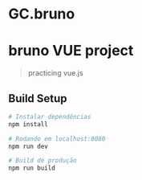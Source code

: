 # GC.bruno

# bruno VUE project

> practicing vue.js

## Build Setup

``` bash
# Instalar dependências
npm install

# Rodando em localhost:8080
npm run dev

# Build de produção
npm run build
```
